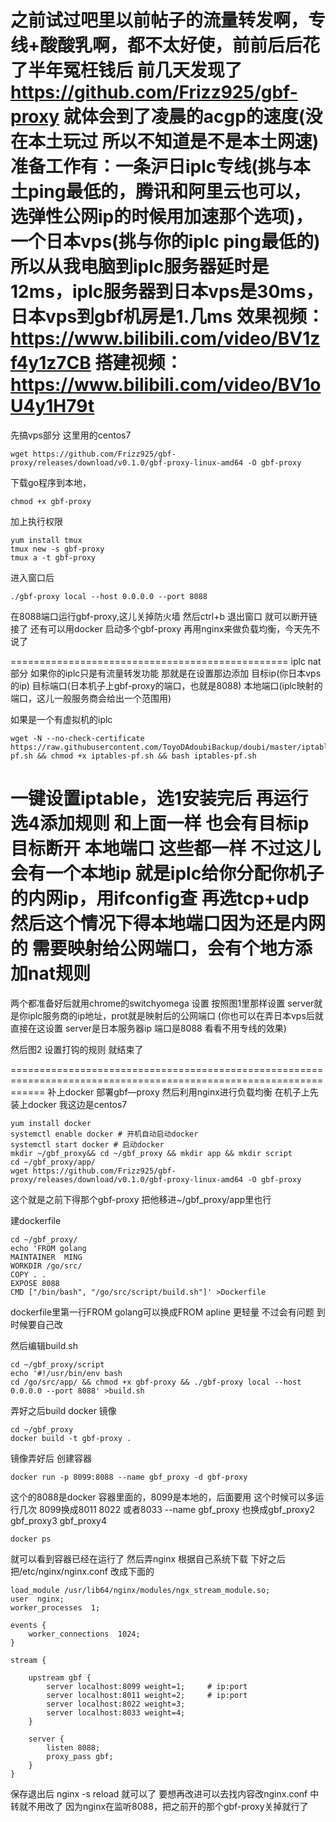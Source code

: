 之前试过吧里以前帖子的流量转发啊，专线+酸酸乳啊，都不太好使，前前后后花了半年冤枉钱后 前几天发现了
https://github.com/Frizz925/gbf-proxy
就体会到了凌晨的acgp的速度(没在本土玩过 所以不知道是不是本土网速)
准备工作有：一条沪日iplc专线(挑与本土ping最低的，腾讯和阿里云也可以，选弹性公网ip的时候用加速那个选项)， 一个日本vps(挑与你的iplc ping最低的)
所以从我电脑到iplc服务器延时是12ms，iplc服务器到日本vps是30ms，日本vps到gbf机房是1.几ms
效果视频：https://www.bilibili.com/video/BV1zf4y1z7CB
搭建视频：https://www.bilibili.com/video/BV1oU4y1H79t
================================================
先搞vps部分
这里用的centos7
```
wget https://github.com/Frizz925/gbf-proxy/releases/download/v0.1.0/gbf-proxy-linux-amd64 -O gbf-proxy
```
下载go程序到本地，
```
chmod +x gbf-proxy
```
加上执行权限
```
yum install tmux
tmux new -s gbf-proxy
tmux a -t gbf-proxy
```
进入窗口后
```
./gbf-proxy local --host 0.0.0.0 --port 8088
```
在8088端口运行gbf-proxy,这儿关掉防火墙
然后ctrl+b 退出窗口 就可以断开链接了
还有可以用docker 启动多个gbf-proxy 再用nginx来做负载均衡，今天先不说了

================================================
iplc nat部分
如果你的iplc只是有流量转发功能
那就是在设置那边添加
目标ip(你日本vps的ip)
目标端口(日本机子上gbf-proxy的端口，也就是8088)
本地端口(iplc映射的端口，这儿一般服务商会给出一个范围用)

如果是一个有虚拟机的iplc
```
wget -N --no-check-certificate https://raw.githubusercontent.com/ToyoDAdoubiBackup/doubi/master/iptables-pf.sh && chmod +x iptables-pf.sh && bash iptables-pf.sh
```
一键设置iptable，选1安装完后 再运行选4添加规则
和上面一样 也会有目标ip 目标断开 本地端口 这些都一样 不过这儿会有一个本地ip 就是iplc给你分配你机子的内网ip，用ifconfig查 再选tcp+udp
然后这个情况下得本地端口因为还是内网的 需要映射给公网端口，会有个地方添加nat规则
=================================================
两个都准备好后就用chrome的switchyomega 设置
按照图1里那样设置
server就是你iplc服务商的ip地址，prot就是映射后的公网端口
(你也可以在弄日本vps后就直接在这设置
server是日本服务器ip
端口是8088 看看不用专线的效果)

然后图2 设置打钩的规则
就结束了


==================================================================================================================
补上docker 部署gbf—proxy 然后利用nginx进行负载均衡
在机子上先装上docker 我这边是centos7
```
yum install docker
systemctl enable docker # 开机自动启动docker
systemctl start docker # 启动docker
mkdir ~/gbf_proxy&& cd ~/gbf_proxy && mkdir app && mkdir script
cd ~/gbf_proxy/app/
wget https://github.com/Frizz925/gbf-proxy/releases/download/v0.1.0/gbf-proxy-linux-amd64 -O gbf-proxy
```
这个就是之前下得那个gbf-proxy 把他移进~/gbf_proxy/app里也行

建dockerfile
```
cd ~/gbf_proxy/
echo 'FROM golang
MAINTAINER  MING
WORKDIR /go/src/
COPY . .
EXPOSE 8088
CMD ["/bin/bash", "/go/src/script/build.sh"]' >Dockerfile
```
dockerfile里第一行FROM golang可以换成FROM apline 更轻量 不过会有问题 到时候要自己改

然后编辑build.sh
```
cd ~/gbf_proxy/script
echo '#!/usr/bin/env bash
cd /go/src/app/ && chmod +x gbf-proxy && ./gbf-proxy local --host 0.0.0.0 --port 8088' >build.sh
```

弄好之后build docker 镜像
```
cd ~/gbf_proxy
docker build -t gbf-proxy .
```

镜像弄好后 创建容器
```
docker run -p 8099:8088 --name gbf_proxy -d gbf-proxy
```
这个的8088是docker 容器里面的，8099是本地的，后面要用
这个时候可以多运行几次 8099换成8011 8022 或者8033 --name gbf_proxy 也换成gbf_proxy2 gbf_proxy3 gbf_proxy4

```
docker ps
```

就可以看到容器已经在运行了
然后弄nginx 根据自己系统下载
下好之后把/etc/nginx/nginx.conf 改成下面的

```
load_module /usr/lib64/nginx/modules/ngx_stream_module.so;
user  nginx;
worker_processes  1;

events {
    worker_connections  1024;
}

stream {

    upstream gbf {
        server localhost:8099 weight=1;     # ip:port
        server localhost:8011 weight=2;     # ip:port
        server localhost:8022 weight=3;
        server localhost:8033 weight=4;
    }

    server {
        listen 8088;
        proxy_pass gbf;
    }
}
```
保存退出后 nginx -s reload 就可以了
要想再改进可以去找内容改nginx.conf
中转就不用改了 因为nginx在监听8088，把之前开的那个gbf-proxy关掉就行了
